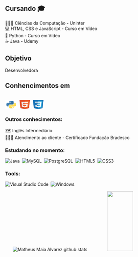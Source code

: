 ## Cursando 🎓
👩🏼‍💻 Ciências da Computação - Uninter <br>
💻 HTML, CSS e JavaScript - Curso em Vídeo <br>
🐍 Python - Curso em Vídeo <br>
☕ Java - Udemy <br>


## Objetivo
Desenvolvedora

## Conhencimentos em

<div style="display: inline_block"><br>
<img align="center" alt="Le-Python" height="30" width="40" src="https://raw.githubusercontent.com/devicons/devicon/master/icons/python/python-original.svg">
<img align="center" alt="Le-HTML" height="30" width="40" src="https://raw.githubusercontent.com/devicons/devicon/master/icons/html5/html5-original.svg">
<img align="center" alt="Le-CSS" height="30" width="40" src="https://raw.githubusercontent.com/devicons/devicon/master/icons/css3/css3-original.svg">

</div>

### Outros conhecimentos:
🗺️ Inglês Intermediário <br>
🙋🏼‍♀️ Atendimento ao cliente - Certificado Fundação Bradesco<br>

### Estudando no momento:
![Java](https://img.shields.io/badge/Java-ED8B00?style=for-the-badge&logo=openjdk&logoColor=white)&nbsp;
![MySQL](https://img.shields.io/badge/MySQL-00000F?style=for-the-badge&logo=mysql&logoColor=white)&nbsp;
![PostgreSQL](https://img.shields.io/badge/PostgreSQL-316192?style=for-the-badge&logo=postgresql&logoColor=white)&nbsp;
![HTML5]( 	https://img.shields.io/badge/HTML5-E34F26?style=for-the-badge&logo=html5&logoColor=white)&nbsp;
![CSS3](https://img.shields.io/badge/CSS-239120?&style=for-the-badge&logo=css3&logoColor=white)&nbsp;


### Tools:
![Visual Studio Code](https://img.shields.io/badge/-Visual%20Studio%20Code-0D1117?style=for-the-badge&logo=visual-studio-code&logoColor=007ACC&labelColor=0D1117)&nbsp;
![Windows](https://img.shields.io/badge/-Windows-0D1117?style=for-the-badge&logo=windows&labelColor=0D1117)&nbsp;

<div align="center">  
  <img width="49%" height="195px" src="https://github-readme-stats.vercel.app/api?username=LeticiaGoncalves1&show_icons=true&count_private=true&hide_border=true&title_color=A020F0&icon_color=00bfbf&text_color=c9d1d9&bg_color=0d1117" alt="Matheus Maia Alvarez github stats" /> 
  <img width="41%" height="195px" src="https://github-readme-stats.vercel.app/api/top-langs/?username=LeticiaGoncalves1&layout=compact&hide_border=true&title_color=A020F0&text_color=00bfbf&bg_color=0d1117" />
</div>

